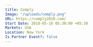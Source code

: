 ```yaml
---
title: Comply
Image: "/uploads/comply.png"
URL: https://comply2018.com/
Start Date: 2018-05-16 05:30:00 +05:30
Markets: USA
Location: New York
Is Partner Event?: false
---
```


